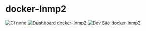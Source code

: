 # docker-lnmp2

![CI none](https://img.shields.io/badge/ci-none-orange.svg)
[![Dashboard docker-lnmp2](https://img.shields.io/badge/dashboard-docker_lnmp2-yellow.svg)](https://dashboard.pantheon.io/sites/87f52814-fe21-4faf-9a89-b0f1ddce5259#dev/code)
[![Dev Site docker-lnmp2](https://img.shields.io/badge/site-docker_lnmp2-blue.svg)](http://dev-docker-lnmp2.pantheonsite.io/)